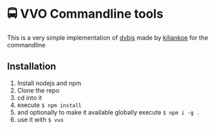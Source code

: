 # 🚍 VVO Commandline tools

This is a very simple implementation of [dvbjs](https://github.com/kiliankoe/dvbjs) made by [kiliankoe](https://github.com/kiliankoe) for the commandline

## Installation

1. Install nodejs and npm <br>
2. Clone the repo <br>
3. cd into it <br>
4. execute `$ npm install` <br>
5. and optionally to make it available globally execute `$ npm i -g .` <br>
6. use it with `$ vvo` <br>

